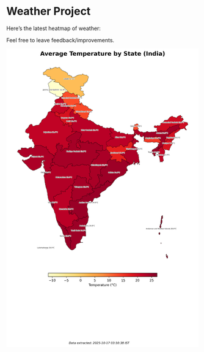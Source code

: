 # Weather Project

Here’s the latest heatmap of weather:

Feel free to leave feedback/improvements.

![India Heatmap](docs/assets/india_heatmap.png?v=F16658)
